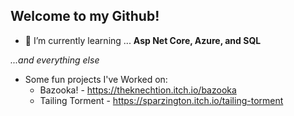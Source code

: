 ## Welcome to my Github!
- 🌱 I’m currently learning ... **Asp Net Core, Azure, and SQL** 

 _...and everything else_


- Some fun projects I've Worked on:
  - Bazooka! - https://theknechtion.itch.io/bazooka
  - Tailing Torment - https://sparzington.itch.io/tailing-torment
<!--
**aesparza84/aesparza84** is a ✨ _special_ ✨ repository because its `README.md` (this file) appears on your GitHub profile.

Here are some ideas to get you started:

- 🌱 I’m currently learning ... Asp Net Core & Azure
- 👯 I’m looking to collaborate on ...
- 🤔 I’m looking for help with ...
- 💬 Ask me about ...
- 📫 How to reach me: ...
- 😄 Pronouns: ...
- ⚡ Fun fact: ...
-->

